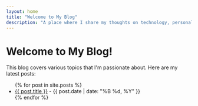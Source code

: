 ```yaml
---
layout: home
title: "Welcome to My Blog"
description: "A place where I share my thoughts on technology, personal growth, and more."
---
```


# Welcome to My Blog!

This blog covers various topics that I'm passionate about. Here are my latest posts:

<ul>
  {% for post in site.posts %}
    <li>
      <a href="{{ post.url }}">{{ post.title }}</a> - {{ post.date | date: "%B %d, %Y" }}
    </li>
  {% endfor %}
</ul>
